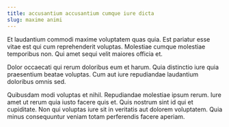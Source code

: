 ```yaml
---
title: accusantium accusantium cumque iure dicta
slug: maxime animi
---
```


Et laudantium commodi maxime voluptatem quas quia. Est pariatur esse vitae est qui cum reprehenderit voluptas. Molestiae cumque molestiae temporibus non. Qui amet sequi velit maiores officia et.

Dolor occaecati qui rerum doloribus eum et harum. Quia distinctio iure quia praesentium beatae voluptas. Cum aut iure repudiandae laudantium doloribus omnis sed.

Quibusdam modi voluptas et nihil. Repudiandae molestiae ipsum rerum. Iure amet ut rerum quia iusto facere quis et. Quis nostrum sint id qui et cupiditate. Non qui voluptas iure sit in veritatis aut dolorem voluptatem. Quia minus consequuntur veniam totam perferendis facere aperiam.
